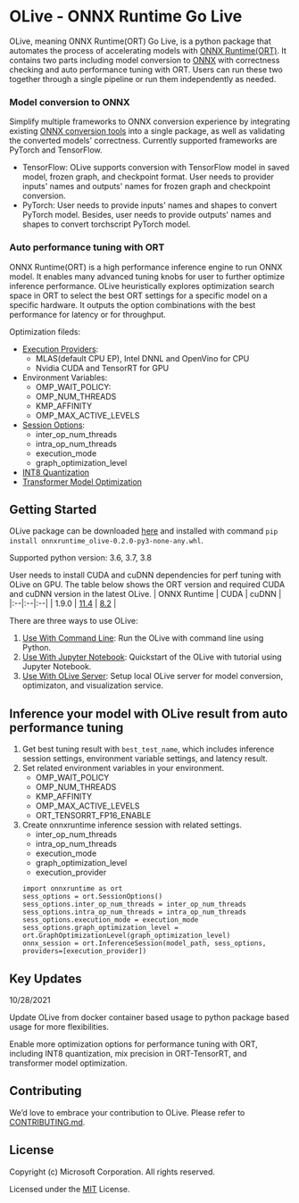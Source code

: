 # OLive - ONNX Runtime Go Live
OLive, meaning ONNX Runtime(ORT) Go Live, is a python package that automates the process of accelerating models with [ONNX Runtime(ORT)](https://onnxruntime.ai/). It contains two parts including model conversion to [ONNX](https://onnx.ai/) with correctness checking and auto performance tuning with ORT. Users can run these two together through a single pipeline or run them independently as needed.
### Model conversion to ONNX
Simplify multiple frameworks to ONNX conversion experience by integrating existing [ONNX conversion tools](https://github.com/onnx/tutorials#converting-to-onnx-format) into a single package, as well as validating the converted models' correctness. Currently supported frameworks are PyTorch and TensorFlow.
 * TensorFlow: OLive supports conversion with TensorFlow model in saved model, frozen graph, and checkpoint format. User needs to provider inputs' names and outputs' names for frozen graph and checkpoint conversion.
 * PyTorch: User needs to provide inputs' names and shapes to convert PyTorch model. Besides, user needs to provide outputs' names and shapes to convert torchscript PyTorch model.

### Auto performance tuning with ORT
ONNX Runtime(ORT) is a high performance inference engine to run ONNX model. It enables many advanced tuning knobs for user to further optimize inference performance. OLive heuristically explores optimization search space in ORT to select the best ORT settings for a specific model on a specific hardware.  It outputs the option combinations with the best performance for latency or for throughput.

Optimization fileds:
* [Execution Providers](https://onnxruntime.ai/docs/execution-providers/):
   * MLAS(default CPU EP), Intel DNNL and OpenVino for CPU
   * Nvidia CUDA and TensorRT for GPU
* Environment Variables:
   * OMP_WAIT_POLICY: 
   * OMP_NUM_THREADS
   * KMP_AFFINITY
   * OMP_MAX_ACTIVE_LEVELS
* [Session Options](https://onnxruntime.ai/docs/performance/tune-performance.html#default-cpu-execution-provider-mlas):
   * inter_op_num_threads
   * intra_op_num_threads
   * execution_mode
   * graph_optimization_level
 * [INT8 Quantization](https://onnxruntime.ai/docs/performance/quantization.html)
 * [Transformer Model Optimization](https://github.com/microsoft/onnxruntime/tree/master/onnxruntime/python/tools/transformers)

## Getting Started
OLive package can be downloaded [here](https://olivewheels.blob.core.windows.net/repo/onnxruntime_olive-0.2.0-py3-none-any.whl) and installed with command `pip install onnxruntime_olive-0.2.0-py3-none-any.whl`. 

Supported python version: 3.6, 3.7, 3.8

User needs to install CUDA and cuDNN dependencies for perf tuning with OLive on GPU. The table below shows the ORT version and required CUDA and cuDNN version in the latest OLive.
| ONNX Runtime | CUDA | cuDNN |
|:--|:--|:--|
| 1.9.0 | [11.4](https://developer.nvidia.com/cuda-11-4-2-download-archive) | [8.2](https://developer.nvidia.com/rdp/cudnn-download#a-collapse824-114) |

There are three ways to use OLive:
1. [Use With Command Line](./cmd-example/readme.md): Run the OLive with command line using Python. 
2. [Use With Jupyter Notebook](./notebook-tutorial): Quickstart of the OLive with tutorial using Jupyter Notebook. 
3. [Use With OLive Server](./server-example/readme.md): Setup local OLive server for model conversion, optimizaton, and visualization service.

## Inference your model with OLive result from auto performance tuning 
1. Get best tuning result with `best_test_name`, which includes inference session settings, environment variable settings, and latency result. 
2. Set related environment variables in your environment.
    * OMP_WAIT_POLICY
    * OMP_NUM_THREADS
    * KMP_AFFINITY
    * OMP_MAX_ACTIVE_LEVELS
    * ORT_TENSORRT_FP16_ENABLE
3. Create onnxruntime inference session with related settings.
    * inter_op_num_threads
    * intra_op_num_threads
    * execution_mode
    * graph_optimization_level
    * execution_provider
    ```
   import onnxruntime as ort
   sess_options = ort.SessionOptions()
   sess_options.inter_op_num_threads = inter_op_num_threads
   sess_options.intra_op_num_threads = intra_op_num_threads
   sess_options.execution_mode = execution_mode
   sess_options.graph_optimization_level = ort.GraphOptimizationLevel(graph_optimization_level)
   onnx_session = ort.InferenceSession(model_path, sess_options, providers=[execution_provider])
    ```

## Key Updates
10/28/2021

Update OLive from docker container based usage to python package based usage for more flexibilities.

Enable more optimization options for performance tuning with ORT, including INT8 quantization, mix precision in ORT-TensorRT, and transformer model optimization.

## Contributing
We’d love to embrace your contribution to OLive. Please refer to [CONTRIBUTING.md](./CONTRIBUTING.md).

## License
Copyright (c) Microsoft Corporation. All rights reserved.

Licensed under the [MIT](./LICENSE) License.
   
   
